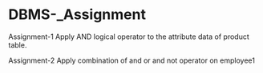 # DBMS-_Assignment


Assignment-1
Apply AND logical operator to the attribute data of product table.

Assignment-2
Apply combination of and or and not operator on employee1
